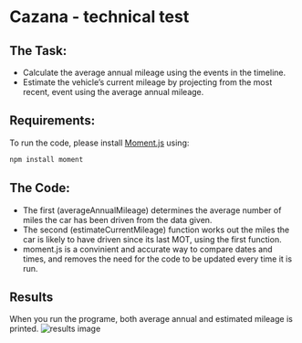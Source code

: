 # Cazana - technical test

## The Task:
- Calculate the average annual mileage using the events in the timeline.
- Estimate the vehicle’s current mileage by projecting from the most recent, event using the average annual mileage.

## Requirements:
To run the code, please install [Moment.js](https://momentjs.com/) using: 
```javascript
npm install moment
```

## The Code:
- The first (averageAnnualMileage) determines the average number of miles the car has been driven from the data given. 
- The second (estimateCurrentMileage) function works out the miles the car is likely to have driven since its last MOT, using the first function.
- moment.js is a convinient and accurate way to compare dates and times, and removes the need for the code to be updated every time it is run.

## Results

When you run the programe, both average annual and estimated mileage is printed. 
![results image](/cazana/results.png 'results image')